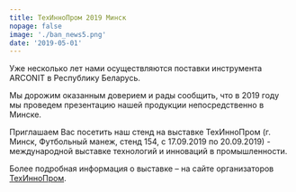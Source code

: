 ```yaml
---
title: ТехИнноПром 2019 Минск
nopage: false
image: './ban_news5.png'
date: '2019-05-01'
---
```

Уже несколько лет нами осуществляются поставки инструмента ARCONIT в Республику Беларусь.

Мы дорожим оказанным доверием и рады сообщить, что в 2019 году мы проведем презентацию нашей продукции непосредственно в Минске.

Приглашаем Вас посетить наш стенд на выставке ТехИнноПром (г. Минск, Футбольный манеж, стенд 154, с 17.09.2019 по 20.09.2019) - международной выставке технологий и инноваций в промышленности.

Более подробная информация о выставке – на сайте организаторов [ТехИнноПром](http://www.techinnoprom.by/).
